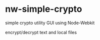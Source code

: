 nw-simple-crypto
================

simple crypto utility GUI using Node-Webkit

encrypt/decrypt text and local files